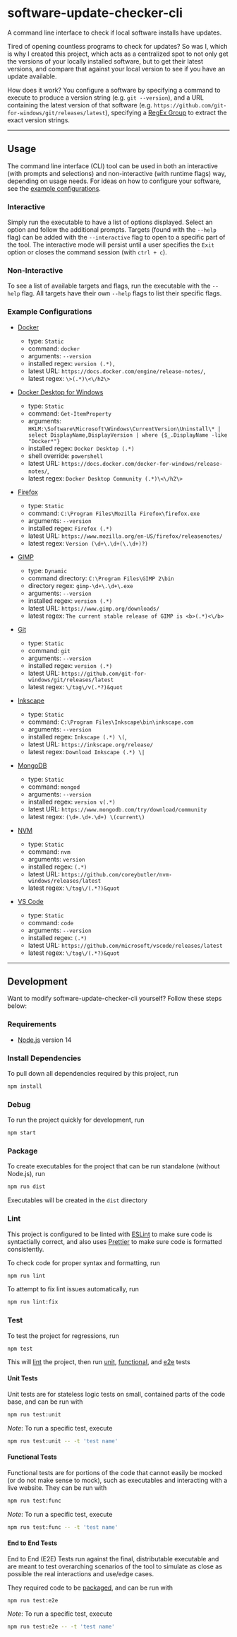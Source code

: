 # software-update-checker-cli

A command line interface to check if local software installs have updates.

Tired of opening countless programs to check for updates? So was I, which is why I created this project, which acts as a centralized spot to not only get the versions of your locally installed software, but to get their latest versions, and compare that against your local version to see if you have an update available.

How does it work? You configure a software by specifying a command to execute to produce a version string (e.g. `git --version`), and a URL containing the latest version of that software (e.g. `https://github.com/git-for-windows/git/releases/latest`), specifying a [RegEx Group](https://developer.mozilla.org/en-US/docs/Web/JavaScript/Guide/Regular_Expressions/Groups_and_Ranges#using_groups) to extract the exact version strings.

---

## Usage

The command line interface (CLI) tool can be used in both an interactive (with prompts and selections) and non-interactive (with runtime flags) way, depending on usage needs. For ideas on how to configure your software, see the [example configurations](#example-configurations).

### Interactive

Simply run the executable to have a list of options displayed. Select an option and follow the additional prompts. Targets (found with the `--help` flag) can be added with the `--interactive` flag to open to a specific part of the tool. The interactive mode will persist until a user specifies the `Exit` option or closes the command session (with `ctrl + c`).

### Non-Interactive

To see a list of available targets and flags, run the executable with the `--help` flag. All targets have their own `--help` flags to list their specific flags.

### Example Configurations

- [Docker](https://www.docker.com/)

  - type: `Static`
  - command: `docker`
  - arguments: `--version`
  - installed regex: `version (.*),`
  - latest URL: `https://docs.docker.com/engine/release-notes/`,
  - latest regex: `\>(.*)\<\/h2\>`

- [Docker Desktop for Windows](https://hub.docker.com/editions/community/docker-ce-desktop-windows)

  - type: `Static`
  - command: `Get-ItemProperty`
  - arguments: `HKLM:\Software\Microsoft\Windows\CurrentVersion\Uninstall\* | select DisplayName,DisplayVersion | where {$_.DisplayName -like "Docker*"}`
  - installed regex: `Docker Desktop (.*)`
  - shell override: `powershell`
  - latest URL: `https://docs.docker.com/docker-for-windows/release-notes/`,
  - latest regex: `Docker Desktop Community (.*)\<\/h2\>`

- [Firefox](https://www.mozilla.org/)

  - type: `Static`
  - command: `C:\Program Files\Mozilla Firefox\firefox.exe`
  - arguments: `--version`
  - installed regex: `Firefox (.*)`
  - latest URL: `https://www.mozilla.org/en-US/firefox/releasenotes/`
  - latest regex: `Version (\d+\.\d+(\.\d+)?)`

- [GIMP](https://www.gimp.org/)

  - type: `Dynamic`
  - command directory: `C:\Program Files\GIMP 2\bin`
  - directory regex: `gimp-\d+\.\d+\.exe`
  - arguments: `--version`
  - installed regex: `version (.*)`
  - latest URL: `https://www.gimp.org/downloads/`
  - latest regex: `The current stable release of GIMP is <b>(.*)<\/b>`

- [Git](https://git-scm.com/)

  - type: `Static`
  - command: `git`
  - arguments: `--version`
  - installed regex: `version (.*)`
  - latest URL: `https://github.com/git-for-windows/git/releases/latest`
  - latest regex: `\/tag\/v(.*?)&quot`

- [Inkscape](https://inkscape.org/)

  - type: `Static`
  - command: `C:\Program Files\Inkscape\bin\inkscape.com`
  - arguments: `--version`
  - installed regex: `Inkscape (.*) \(`,
  - latest URL: `https://inkscape.org/release/`
  - latest regex: `Download Inkscape (.*) \|`

- [MongoDB](https://www.mongodb.com/)

  - type: `Static`
  - command: `mongod`
  - arguments: `--version`
  - installed regex: `version v(.*)`
  - latest URL: `https://www.mongodb.com/try/download/community`
  - latest regex: `(\d+.\d+.\d+) \(current\)`

- [NVM](https://github.com/coreybutler/nvm-windows)

  - type: `Static`
  - command: `nvm`
  - arguments: `version`
  - installed regex: `(.*)`
  - latest URL: `https://github.com/coreybutler/nvm-windows/releases/latest`
  - latest regex: `\/tag\/(.*?)&quot`

- [VS Code](https://code.visualstudio.com/)
  - type: `Static`
  - command: `code`
  - arguments: `--version`
  - installed regex: `(.*)`
  - latest URL: `https://github.com/microsoft/vscode/releases/latest`
  - latest regex: `\/tag\/(.*?)&quot`

---

## Development

Want to modify software-update-checker-cli yourself? Follow these steps below:

### Requirements

- [Node.js](https://nodejs.org/) version 14

### Install Dependencies

To pull down all dependencies required by this project, run

```sh
npm install
```

### Debug

To run the project quickly for development, run

```sh
npm start
```

### Package

To create executables for the project that can be run standalone (without Node.js), run

```sh
npm run dist
```

Executables will be created in the `dist` directory

### Lint

This project is configured to be linted with [ESLint](https://eslint.org/) to make sure code is syntactially correct, and also uses [Prettier](https://prettier.io/) to make sure code is formatted consistently.

To check code for proper syntax and formatting, run

```sh
npm run lint
```

To attempt to fix lint issues automatically, run

```sh
npm run lint:fix
```

### Test

To test the project for regressions, run

```sh
npm test
```

This will [lint](#lint) the project, then run [unit](#unit-tests), [functional](#functional-tests), and [e2e](#end-to-end-tests) tests

#### Unit Tests

Unit tests are for stateless logic tests on small, contained parts of the code base, and can be run with

```sh
npm run test:unit
```

_Note_: To run a specific test, execute

```sh
npm run test:unit -- -t 'test name'
```

#### Functional Tests

Functional tests are for portions of the code that cannot easily be mocked (or do not make sense to mock), such as executables and interacting with a live website. They can be run with

```sh
npm run test:func
```

_Note_: To run a specific test, execute

```sh
npm run test:func -- -t 'test name'
```

#### End to End Tests

End to End (E2E) Tests run against the final, distributable executable and are meant to test overarching scenarios of the tool to simulate as close as possible the real interactions and use/edge cases.

They required code to be [packaged](#package), and can be run with

```sh
npm run test:e2e
```

_Note_: To run a specific test, execute

```sh
npm run test:e2e -- -t 'test name'
```
